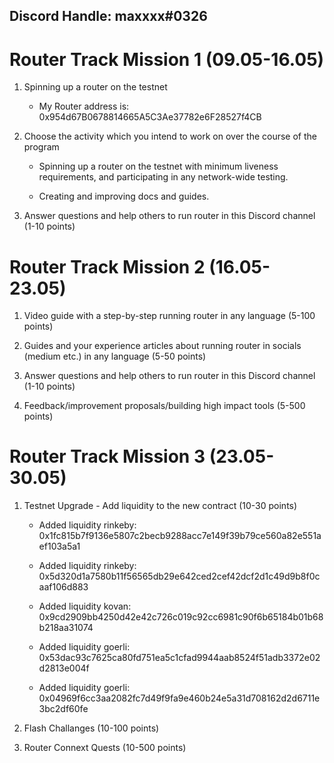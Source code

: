 ## Discord Handle:  maxxxx#0326
# Router Track Mission 1 (09.05-16.05)

1) Spinning up a router on the testnet

    - My Router address is: 0x954d67B0678814665A5C3Ae37782e6F28527f4CB

   

2) Choose the activity which you intend to work on over the course of the program

   - Spinning up a router on the testnet with minimum liveness requirements, and participating in any network-wide testing.

   - Creating and improving docs and guides.


3) Answer questions and help others to run router in this Discord channel (1-10 points)



# Router Track Mission 2 (16.05-23.05)

1) Video guide with a step-by-step running router in any language (5-100 points)

2) Guides and your experience articles about running router in socials (medium etc.) in any language (5-50 points)

3) Answer questions and help others to run router in this Discord channel (1-10 points)

4) Feedback/improvement proposals/building high impact tools (5-500 points)


# Router Track Mission 3 (23.05-30.05)

1) Testnet Upgrade - Add liquidity to the new contract (10-30 points)

   - Added liquidity rinkeby: 0x1fc815b7f9136e5807c2becb9288acc7e149f39b79ce560a82e551aef103a5a1

   - Added liquidity rinkeby: 0x5d320d1a7580b11f56565db29e642ced2cef42dcf2d1c49d9b8f0caaf106d883

   - Added liquidity kovan: 0x9cd2909bb4250d42e42c726c019c92cc6981c90f6b65184b01b68b218aa31074   

   - Added liquidity goerli: 0x53dac93c7625ca80fd751ea5c1cfad9944aab8524f51adb3372e02d2813e004f

   - Added liquidity goerli: 0x04969f6cc3aa2082fc7d49f9fa9e460b24e5a31d708162d2d6711e3bc2df60fe


2) Flash Challanges (10-100 points)

3) Router Connext Quests (10-500 points)
